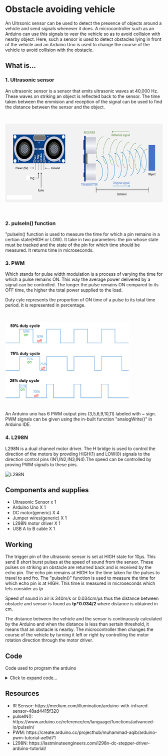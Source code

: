# Obstacle avoiding vehicle
An Ultrsonic sensor can be used to detect the presence of objects around a vehicle and send signals whenever it does.  A microcontroller such as an Arduino can use this signals to veer the vehicle so as to avoid collision with nearby object. Here, such a sensor is used to detect obstacles lying in front of the vehicle and an Arduino Uno is used to change the course of the vehicle to avoid collision with the obstacle.

## What is... 
### 1. Ultrasonic sensor
<p>An ultrasonic sensor is a sensor that emits ultrasonic waves at 40,000 Hz. These waves on striking an object is reflected back to the sensor. The time taken between the emmision and reception of the signal can be used to find the distance between the sensor and the object.</p>
</br>
<p align="left">
  <img src="images/hc-sr04.png" alt="IR sensor working" style="height:250px;"/>
</p>
</br>

### 2. pulseIn() function
<p>"pulseIn() function is used to measure the time for which a pin remains in a certian state(HIGH or LOW). It take in two parameters: the pin whose state must be tracked and the state of the pin for which time should be measured. It returns time in microseconds.</p>

### 3. PWM
<p>Which stands for pulse width modulation is a process of varying the time for which a pulse remains ON. This way the average power delivered by a signal can be controlled. The longer the pulse remains ON compared to its OFF time, the higher the total power supplied to the load.</p>
<p>Duty cyle represents the proportion of ON time of a pulse to its total time period. It is represented in percentage.</p>
</br>

<p align="left">
  <img src="images/Duty_Cycle_Examples.png" alt="PWM examples" style="height:250px"/>
</p>
</br>
An Arduino uno has 6 PWM output pins (3,5,6,9,10,11) labeled with ~ sign. PWM signals can be given using the in-built function "analogWrite()" in Arduino IDE.
</br>

### 4. L298N
<p>L298N is a dual channel motor driver. The H bridge is used to control the direction of the motors by provding HIGH(1) and LOW(0) signals to the direction control pins (IN1,IN2,IN3,IN4).The speed can be controlled by proving PWM signals to these pins.</p>
<p align="left">
  <img src="images/l298n.avif" alt="L298N" style="height:250px"/>
</p>

## Components and supplies
<ul>
<li>Ultrasonic Sensor x 1</li>
<li>Arduino Uno X 1</li>
<li>DC motor(generic) X 4</li>
<li>Jumper wires(generic) X 1</li>
<li>L298N motor driver X 1</li>
<li>USB A to B cable X 1</li>
</ul>

## Working
<p>The trigger pin of the ultrasonic sensor is set at HIGH state for 10&micros. This send 8 short burst pulses at the speed of sound from the sensor. These pulses on striking an obstacle are returned back and is received by the echo pin. The echo pin remains at HIGH for the time taken for the pulses to travel to and fro. The "pulseIn()" function is used to measure the time for which echo pin is at HIGH. This time is measured in microseconds which lets consider as <em>tp</em></p>
<p>Speed of sound in air is 340m/s or 0.034cm/&micros thus the distance between obstacle and sensor is found as <strong>  tp*0.034/2  </strong> where distance is obtained in cm.</p>
<p>The distance between the vehicle and the sensor is continuously calculated by the Arduino and when the distance is less than sertain threshold, it means that an obstacle is nearby. The microcontroller then changes the course of the vehicle by turning it left or right by controlling the motor rotation direction through the motor driver.

## Code
Code used to program the arduino
<details>
<summary>Click to expand code...</summary>
<p>

```c++
#include "pinsUsed.h"

long duration;
int distance;

void setup() {
  pinMode(trig_pin,OUTPUT); // sensor trigger pin
  pinMode(echo_pin,INPUT); // sensor echo pin
  
  pinMode(rf_pin,OUTPUT);
  pinMode(rr_pin,OUTPUT);
  pinMode(lf_pin,OUTPUT);
  pinMode(lr_pin,OUTPUT);
  Serial.begin(9600);
}

#include "vehicleCommands.h"

void loop() {
  digitalWrite(trig_pin,LOW);
  delayMicroseconds(2);
  digitalWrite(trig_pin,HIGH);
  delayMicroseconds(10);
  digitalWrite(trig_pin,LOW);
  duration = pulseIn(echo_pin,HIGH); // find the duration 
  distance = (duration*0.034)/2; // find the distance between the sensor and the obstacle

  if(distance<max_distance){
    goRight();
  }
  else{
    goForward();
  }
}
```

</p>
</details>

## Resources
<ul>
<li>IR Sensor: https://medium.com/illumination/arduino-with-infrared-sensor-48ad4415f320</li>
<li>pulseIN(): https://www.arduino.cc/reference/en/language/functions/advanced-io/pulsein/
<li>PWM: https://create.arduino.cc/projecthub/muhammad-aqib/arduino-pwm-tutorial-ae9d71</li>
<li>L298N: https://lastminuteengineers.com/l298n-dc-stepper-driver-arduino-tutorial/</li>
</ul>
